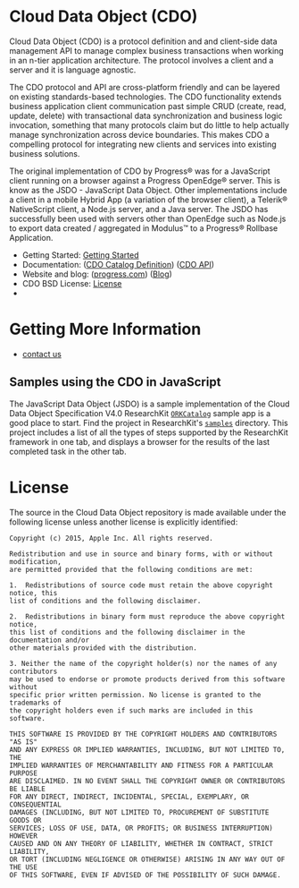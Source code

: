 
Cloud Data Object (CDO)
===========

Cloud Data Object (CDO) is a protocol definition and and client-side data management API to manage complex business transactions when working in an n-tier application architecture. The protocol involves a client and a server and it is language agnostic.

The CDO protocol and API are cross-platform friendly and can be layered on existing standards-based technologies. The CDO  functionality extends business application client communication past simple CRUD (create, read, update, delete) with transactional data synchronization and business logic invocation, something that many protocols claim but do little to help actually manage synchronization across device boundaries. This makes CDO a compelling protocol for integrating new clients and services into existing business solutions.

The original implementation of CDO by Progress® was for a JavaScript client running on a browser against a Progress OpenEdge® server. This is know as the JSDO - JavaScript Data Object. Other implementations include a client in a mobile Hybrid App (a variation of the browser client), a Telerik® NativeScript client, a Node.js server, and a Java server. The JSDO has successfully been used with servers other than OpenEdge such as Node.js to export data created / aggregated in Modulus™ to a Progress® Rollbase Application.

* Getting Started: [Getting Started](#gettingstarted)
* Documentation: ([CDO Catalog Definition](http://progress.github.io/docs/cdo/Overview/catalog.html)) ([CDO API](http://progress.github.io/docs/cdo/api.html))
* Website and blog: ([progress.com](http://progress.github.io/cdo/index.html))  ([Blog](http://progress.github.io/cdo/blog.html))
* CDO BSD License: [License](#license)
* 


Getting More Information
========================

* [contact us](https://www.progress.com/)




Samples using the CDO in JavaScript
-----------------------------

The JavaScript Data Object (JSDO) is a sample implementation of the Cloud Data Object Specification V4.0
ResearchKit [`ORKCatalog`](samples/ORKCatalog) sample app is a
good place to start. Find the project in ResearchKit's
[`samples`](samples) directory. This project includes a list of all
the types of steps supported by the ResearchKit framework in one tab, and displays a
browser for the results of the last completed task in the other tab.



License<a name="license"></a>
=======

The source in the Cloud Data Object repository is made available under the
following license unless another license is explicitly identified:

``` (UPDATE NECESSARY)
Copyright (c) 2015, Apple Inc. All rights reserved.
 
Redistribution and use in source and binary forms, with or without modification,
are permitted provided that the following conditions are met:
 
1.  Redistributions of source code must retain the above copyright notice, this
list of conditions and the following disclaimer.
 
2.  Redistributions in binary form must reproduce the above copyright notice,
this list of conditions and the following disclaimer in the documentation and/or
other materials provided with the distribution.
 
3. Neither the name of the copyright holder(s) nor the names of any contributors
may be used to endorse or promote products derived from this software without
specific prior written permission. No license is granted to the trademarks of
the copyright holders even if such marks are included in this software.
 
THIS SOFTWARE IS PROVIDED BY THE COPYRIGHT HOLDERS AND CONTRIBUTORS "AS IS"
AND ANY EXPRESS OR IMPLIED WARRANTIES, INCLUDING, BUT NOT LIMITED TO, THE
IMPLIED WARRANTIES OF MERCHANTABILITY AND FITNESS FOR A PARTICULAR PURPOSE
ARE DISCLAIMED. IN NO EVENT SHALL THE COPYRIGHT OWNER OR CONTRIBUTORS BE LIABLE
FOR ANY DIRECT, INDIRECT, INCIDENTAL, SPECIAL, EXEMPLARY, OR CONSEQUENTIAL
DAMAGES (INCLUDING, BUT NOT LIMITED TO, PROCUREMENT OF SUBSTITUTE GOODS OR
SERVICES; LOSS OF USE, DATA, OR PROFITS; OR BUSINESS INTERRUPTION) HOWEVER
CAUSED AND ON ANY THEORY OF LIABILITY, WHETHER IN CONTRACT, STRICT LIABILITY,
OR TORT (INCLUDING NEGLIGENCE OR OTHERWISE) ARISING IN ANY WAY OUT OF THE USE
OF THIS SOFTWARE, EVEN IF ADVISED OF THE POSSIBILITY OF SUCH DAMAGE.
```
